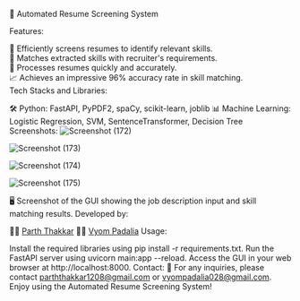 
📄 Automated Resume Screening System

Features:

📑 Efficiently screens resumes to identify relevant skills.  
🎯 Matches extracted skills with recruiter's requirements.  
🚀 Processes resumes quickly and accurately.  
📈 Achieves an impressive 96% accuracy rate in skill matching.  
Tech Stacks and Libraries:

🛠️ Python: FastAPI, PyPDF2, spaCy, scikit-learn, joblib
📊 Machine Learning: Logistic Regression, SVM, SentenceTransformer, Decision Tree
Screenshots:
![Screenshot (172)](https://github.com/parththakkar1818/Automated-Resume-Screening/assets/121672669/927b7990-bdcd-45b6-a9bf-b4d85861bb6a)

![Screenshot (173)](https://github.com/parththakkar1818/Automated-Resume-Screening/assets/121672669/5e864a52-8086-43d1-bf87-6d1dd8f03c03)

![Screenshot (174)](https://github.com/parththakkar1818/Automated-Resume-Screening/assets/121672669/01fe30ea-adb4-4c0a-bb06-f66d0d698e12)

![Screenshot (175)](https://github.com/parththakkar1818/Automated-Resume-Screening/assets/121672669/885fd104-cf52-46a9-9f5e-de72ef6a904d)


🖥️ Screenshot of the GUI showing the job description input and skill matching results.
Developed by:

🧑‍💻 [Parth Thakkar](https://www.linkedin.com/in/parth-thakkar-5b4946230/)
🧑‍💻 [Vyom Padalia](https://www.linkedin.com/in/vyom-padalia/)
Usage:

Install the required libraries using pip install -r requirements.txt.
Run the FastAPI server using uvicorn main:app --reload.
Access the GUI in your web browser at http://localhost:8000.
Contact:
📧 For any inquiries, please contact parththakkar1208@gmail.com or vyompadalia028@gmail.com.
Enjoy using the Automated Resume Screening System!
